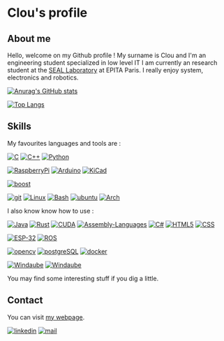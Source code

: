 # Clou's profile
## About me

Hello, welcome on my Github profile ! My surname is Clou and I'm an engineering student specialized in low level IT
I am currently an research student at the [SEAL Laboratory](https://seal.epita.fr/) at EPITA Paris. I really enjoy system, electronics and robotics.


[![Anurag's GitHub stats](https://github-readme-stats.vercel.app/api?username=Clotildelevou&count_private=true&show_icons=true&theme=dark)](https://github.com/anuraghazra/github-readme-stats)


[![Top Langs](https://github-readme-stats.vercel.app/api/top-langs/?username=Clotildelevou&layout=compact&count_private=true&theme=dark&exclude_repo=clotildelevou.github.io)](https://github.com/anuraghazra/github-readme-stats)


## Skills

My favourites languages and tools are :

[![C](https://img.shields.io/static/v1?label=&logo=c&message=c-langage&color=blue&style=plastic)](https://www.iso.org/standard/74528.html)
[![C++](https://img.shields.io/static/v1?label=&logo=cplusplus&message=cpp-language&color=blue&style=plastic)](https://isocpp.org/)
[![Python](https://img.shields.io/static/v1?label=&logo=python&message=python-language&color=blue&logoColor=white&style=plastic)]()

[![RaspberryPi](https://img.shields.io/static/v1?label=&logo=raspberrypi&message=raspberry-pi&color=green&style=plastic)](https://www.raspberrypi.org/)
[![Arduino](https://img.shields.io/static/v1?label=&logo=arduino&message=Arduino&color=green&style=plastic)]()
[![KiCad](https://img.shields.io/static/v1?label=&logo=gnu&message=KiCad&color=green&style=plastic)](https://www.kicad.org/)

[![boost](https://img.shields.io/static/v1?label=&logo=boost&message=boost&color=orange&logoColor=white&style=plastic)]()

[![git](https://img.shields.io/static/v1?label=&logo=git&message=git&color=yellow&logoColor=white&style=plastic)]()
[![Linux](https://img.shields.io/static/v1?label=&logo=linux&message=Linux&color=yellow&logoColor=white&style=plastic)](https://www.linux.org/)
[![Bash](https://img.shields.io/static/v1?label=&logo=gnubash&message=bash&color=yellow&logoColor=white&style=plastic)](https://www.linux.org/)
[![ubuntu](https://img.shields.io/static/v1?label=&logo=ubuntu&message=ubuntu&color=yellow&logoColor=white&style=plastic)]()
[![Arch](https://img.shields.io/static/v1?label=&logo=archlinux&message=ArchLinux&color=yellow&logoColor=white&style=plastic)]()


I also know know how to use :

[![Java](https://img.shields.io/static/v1?label=&logo=java&message=java-language&color=blue&style=plastic)](https://www.java.com/en/)
[![Rust](https://img.shields.io/static/v1?label=&logo=rust&message=rust-language&color=blue&style=plastic)](https://www.rust-lang.org/)
[![CUDA](https://img.shields.io/static/v1?label=&logo=nvidia&message=CUDA-language&color=blue&style=plastic)](https://www.rust-lang.org/)
[![Assembly-Languages](https://img.shields.io/static/v1?label=&logo=gnu&message=assembly-languages&color=blue&style=plastic)]()
[![C#](https://img.shields.io/static/v1?label=&logo=csharp&message=CSharp-language&color=blue&style=plastic)]()
[![HTML5](https://img.shields.io/static/v1?label=&logo=html5&message=html5&color=blue&style=plastic&logoColor=white)]()
[![CSS](https://img.shields.io/static/v1?label=&logo=css3&message=css&color=blue&style=plastic&logoColor=white)]()

[![ESP-32](https://img.shields.io/static/v1?label=&logo=espressif&message=ESP-32&color=green&style=plastic)](https://www.espressif.com/en/products/socs/esp32/)
[![ROS](https://img.shields.io/static/v1?label=&logo=ros&message=ROS&color=green&style=plastic)]()

[![opencv](https://img.shields.io/static/v1?label=&logo=opencv&message=opencv&color=orange&style=plastic)]()
[![postgreSQL](https://img.shields.io/static/v1?label=&logo=postgresql&message=postgreSQL&color=orange&style=plastic&logoColor=white)]()
[![docker](https://img.shields.io/static/v1?label=&logo=docker&message=docker&color=orange&style=plastic&logoColor=white)]()

[![Windaube](https://img.shields.io/static/v1?label=&logo=windows&message=Windows&color=yellow&style=plastic)](https://www.microsoft.com/)
[![Windaube](https://img.shields.io/static/v1?label=&logo=powershell&message=PowerShell&color=yellow&style=plastic&logoColor=white)]()

You may find some interesting stuff if you dig a little.

## Contact

You can visit [my webpage](https://clotildelevou.github.io/).

[![linkedin](https://img.shields.io/static/v1?label=Linked-In&logo=linkedin&message=check&style=social&color=grey)](https://fr.linkedin.com/in/c-levesque)
[![mail](https://img.shields.io/static/v1?label=Mail&logo=microsoftoutlook&message=email-me&style=social&color=grey)](mailto:clotilde.levesque@epita.fr)
